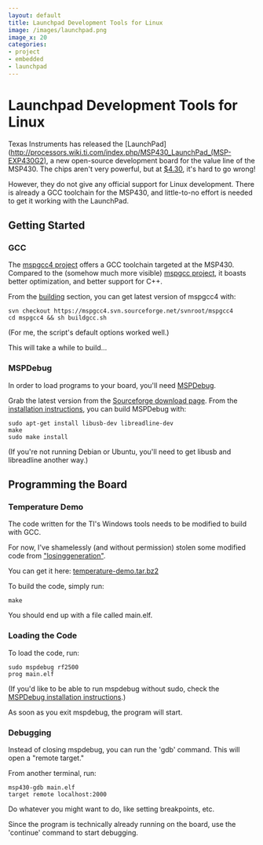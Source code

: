 ```yaml
---
layout: default
title: Launchpad Development Tools for Linux
image: /images/launchpad.png
image_x: 20
categories:
- project
- embedded
- launchpad
---
```


# Launchpad Development Tools for Linux #

Texas Instruments has released the [LaunchPad](http://processors.wiki.ti.com/index.php/MSP430_LaunchPad_(MSP-EXP430G2),
a new open-source development board for the value line of the MSP430. The chips aren't very powerful, but at
[$4.30](http://processors.wiki.ti.com/index.php/MSP430_LaunchPad_%28MSP-EXP430G2%29#Quick_Links), it's hard to go wrong!

However, they do not give any official support for Linux development. There is already a GCC toolchain for the MSP430,
and little-to-no effort is needed to get it working with the LaunchPad.

## Getting Started ##
### GCC ###
The [mspgcc4 project](http://mspgcc4.sourceforge.net) offers a GCC toolchain targeted at the MSP430.
Compared to the (somehow much more visible) [mspgcc project](http://mspgcc.sourceforge.net/), it boasts better optimization, and
better support for C++.

From the [building](http://mspgcc4.sourceforge.net/#building) section, you can get latest version of mspgcc4 with:

    svn checkout https://mspgcc4.svn.sourceforge.net/svnroot/mspgcc4
    cd mspgcc4 && sh buildgcc.sh
(For me, the script's default options worked well.)

This will take a while to build...

### MSPDebug ###
In order to load programs to your board, you'll need [MSPDebug](http://mspdebug.sourceforge.net/).

Grab the latest version from the [Sourceforge download page](http://sourceforge.net/projects/mspdebug/files).
From the [installation instructions](http://mspdebug.sourceforge.net/download.html), you can build MSPDebug with:

    sudo apt-get install libusb-dev libreadline-dev
    make
    sudo make install
(If you're not running Debian or Ubuntu, you'll need to get libusb and libreadline another way.)

## Programming the Board ##
### Temperature Demo ###
The code written for the TI's Windows tools needs to be modified to build with GCC.

For now, I've shamelessly (and without permission) stolen some modified code from
["losinggeneration"](http://losinggeneration.homelinux.org/2010/07/02/msp430-launchpad-on-linux/).

You can get it here: [temperature-demo.tar.bz2](http://www.engineering.uwaterloo.ca/~rcfox/dokuwiki/lib/exe/fetch.php?media=temperature-demo.tar.bz2)

To build the code, simply run:

    make
You should end up with a file called main.elf.

### Loading the Code ###
To load the code, run:

    sudo mspdebug rf2500
    prog main.elf
(If you'd like to be able to run mspdebug without sudo, check the
[MSPDebug installation instructions](http://mspdebug.sourceforge.net/download.html).)

As soon as you exit mspdebug, the program will start.

### Debugging ###
Instead of closing mspdebug, you can run the 'gdb' command. This will open a "remote target."

From another terminal, run:

    msp430-gdb main.elf
    target remote localhost:2000

Do whatever you might want to do, like setting breakpoints, etc.

Since the program is technically already running on the board, use the 'continue' command to start debugging.
